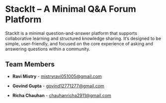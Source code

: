 # StackIt – A Minimal Q&A Forum Platform

StackIt is a minimal question-and-answer platform that supports collaborative learning and structured knowledge sharing. It’s designed to be simple, user-friendly, and focused on the core experience of asking and answering questions within a community.

## Team Members

- **Ravi Mistry** - [mistryravi051005@gmail.com](mailto:mistryravi051005@gmail.com)

- **Govind Gupta** - [govind12771277@gmail.com](mailto:govind12771277@gmail.com)

- **Richa Chauhan** - [chauhanricha2911@gmail.com](mailto:chauhanricha2911@gmail.com)
